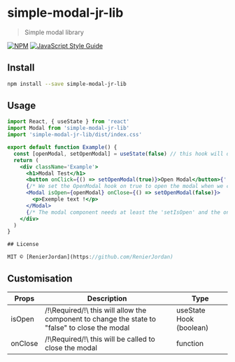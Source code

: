 # simple-modal-jr-lib

> Simple modal library

[![NPM](https://img.shields.io/npm/v/simple-modal-jr-lib.svg)](https://www.npmjs.com/package/simple-modal-jr-lib) [![JavaScript Style Guide](https://img.shields.io/badge/code_style-standard-brightgreen.svg)](https://standardjs.com)

## Install

```bash
npm install --save simple-modal-jr-lib
```

## Usage

```jsx
import React, { useState } from 'react'
import Modal from 'simple-modal-jr-lib'
import 'simple-modal-jr-lib/dist/index.css'

export default function Example() {
  const [openModal, setOpenModal] = useState(false) // this hook will determine when the modal opens or closes
  return (
    <div className='Example'>
      <h1>Modal Test</h1>
      <button onClick={() => setOpenModal(true)}>Open Modal</button>{' '}
      {/* We set the OpenModal hook on true to open the modal when we click on the button */}
      <Modal isOpen={openModal} onClose={() => setOpenModal(false)}>
        <p>Exemple text !</p>
      </Modal>
      {/* The modal component needs at least the 'setIsOpen' and the onClose function  */}
    </div>
  )
}

## License

MIT © [RenierJordan](https://github.com/RenierJordan)
```

## Customisation

| Props   | Description                                                                                    | Type                    |
| ------- | ---------------------------------------------------------------------------------------------- | ----------------------- |
| isOpen  | /!\Required/!\ this will allow the component to change the state to "false" to close the modal | useState Hook (boolean) |
| onClose | /!\Required/!\ this will be called to close the modal                                          | function                |
